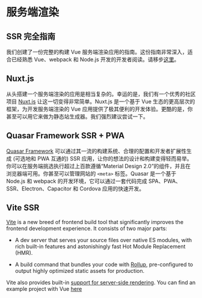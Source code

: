 # 服务端渲染

## SSR 完全指南

我们创建了一份完整的构建 Vue 服务端渲染应用的指南。这份指南非常深入，适合已经熟悉 Vue、webpack 和 Node.js 开发的开发者阅读。请移步[这里](/guide/ssr/introduction.html)。

## Nuxt.js

从头搭建一个服务端渲染的应用是相当复杂的。幸运的是，我们有一个优秀的社区项目 [Nuxt.js](https://zh.nuxtjs.org/) 让这一切变得非常简单。Nuxt.js 是一个基于 Vue 生态的更高层次的框架，为开发服务端渲染的 Vue 应用提供了极其便利的开发体验。更酷的是，你甚至可以用它来做为静态站生成器。我们强烈建议尝试一下。

## Quasar Framework SSR + PWA

[Quasar Framework](https://quasar.dev) 可以通过其一流的构建系统、合理的配置和开发者扩展性生成 (可选地和 PWA 互通的) SSR 应用，让你的想法的设计和构建变得轻而易举。你可以在服务端挑选执行超过上百款遵循“Material Design 2.0”的组件，并且在浏览器端可用。你甚至可以管理网站的 `<meta>` 标签。Quasar 是一个基于 Node.js 和 webpack 的开发环境，它可以通过一套代码完成 SPA、PWA、SSR、Electron、Capacitor 和 Cordova 应用的快速开发。

<!-- TODO: translation -->

## Vite SSR

[Vite](https://vitejs.dev/) is a new breed of frontend build tool that significantly improves the frontend development experience. It consists of two major parts:

- A dev server that serves your source files over native ES modules, with rich built-in features and astonishingly fast Hot Module Replacement (HMR).

- A build command that bundles your code with [Rollup](https://rollupjs.org/), pre-configured to output highly optimized static assets for production.

Vite also provides built-in [support for server-side rendering](https://vitejs.dev/guide/ssr.html). You can find an example project with Vue [here](https://github.com/vitejs/vite/tree/main/packages/playground/ssr-vue)

